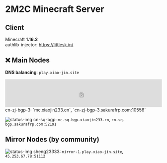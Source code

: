# 2M2C Minecraft Server

## Client
Minecraft **1.16.2**  
authlib-injector: <https://littlesk.in/>

## ❌ Main Nodes
**DNS balancing**: `play.xiao-jin.site`

<iframe style="width:728px;height:90px;max-width:100%;border:none;display:block;margin:auto" src="https://namemc.com/server/mc.xiaojin233.cn/embed" width="728" height="90"></iframe>
cn-zj-bgp-3: `mc.xiaojin233.cn`, `cn-zj-bgp-3.sakurafrp.com:10556`

![status-img](https://mcstatus.glavo.site/status-img?addr=mc-sq-bgp.xiaojin233.cn)
cn-sq-bgp: `mc-sq-bgp.xiaojin233.cn`, `cn-sq-bgp.sakurafrp.com:52191`

## Mirror Nodes (by community)
![status-img](https://mcstatus.glavo.site/status-img?addr=mirror-1.play.xiao-jin.site)
sheng23333: `mirror-1.play.xiao-jin.site`, `45.253.67.78:51112`
